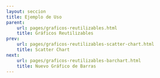 ```yaml
---
layout: seccion
title: Ejemplo de Uso
parent:
    url: pages/graficos-reutilizables.html
    title: Gráficos Reutilizables
prev:
    url: pages/graficos-reutilizables-scatter-chart.html
    title: Scatter Chart
next:
    url: pages/graficos-reutilizables-barchart.html
    title: Nuevo Gráfico de Barras
---
```



<div>
    <style>
            .axis path, line {
                fill: none;
                stroke: black;
                stroke-width: 1px;
            }

            .axis text {
                fill: black;
                font-size: 11px;
            }

            .node-highlight{
                fill: #fff;
                cursor: default
            }
    </style>
</div>

Volvemos a ingresar los datos:

<div class="runnable" id="code-a01">
var datosA = [
    {nombre: 'Manzana',     color: '#ff0000',  calorias: 52,   grasa: 0.2,  proteinas: 0.3,   azucar: 14},
    {nombre: 'Hamburguesa', color: '#993300',  calorias: 295,  grasa: 14,   proteinas: 17,    azucar: 24},
    {nombre: 'Pizza',       color: '#cc9900',  calorias: 266,  grasa: 10,   proteinas: 11,    azucar: 33},
    {nombre: 'Palta',       color: '#004400',  calorias: 160,  grasa: 15,   proteinas:  2,    azucar: 9},
    {nombre:'Platano',      color:'#ffcc00',   calorias: 89,   grasa: 0.3,  proteinas: 1.1,   azucar: 23},
    {nombre:'Nuez',         color:'#cc6600',   calorias: 576,  grasa: 49,   proteinas: 21,    azucar: 22},
    {nombre:'Almendra',     color:'#660033',   calorias: 576,  grasa: 49,   proteinas: 21,    azucar: 22},
    {nombre:'Pollo',        color:'#cc9900',   calorias: 219,  grasa: 12,   proteinas: 27,    azucar: 0},
    {nombre:'Pavo',         color:'#ffcc33',   calorias: 111,  grasa: 0.7,  proteinas: 25,    azucar: 0.1},
    {nombre:'Baggel',       color:'#cc9966',   calorias: 250,  grasa: 1.5,  proteinas: 10,    azucar: 49},
    {nombre:'Brocoli',      color:'#00bb00',   calorias: 34,   grasa: 0.4,  proteinas: 2.8,   azucar: 7},
    {nombre:'Pan',          color:'#cc6633',   calorias: 289,  grasa: 1.8,  proteinas: 12,    azucar: 56},
    {nombre:'Papas fritas', color:'#ffcc00',   calorias: 536,  grasa: 35,   proteinas: 7,     azucar: 53},
    {nombre:'Vino',         color:'#660066',   calorias: 83,   grasa: 0,    proteinas: 0.1,   azucar: 2.7},
    {nombre:'Uva',          color:'#66cc66',   calorias: 67,   grasa: 0.4,  proteinas: 0.6,   azucar: 17},
    {nombre:'Granola',      color:'#ff9900',   calorias: 471,  grasa: 20,   proteinas: 10,    azucar: 64},
    {nombre:'Zanahoria',    color:'#ff3300',   calorias: 41,   grasa: 0.2,  proteinas: 0.9,   azucar: 10},
    {nombre:'Tomate',       color:'#ff0000',   calorias: 18,   grasa: 3.9,  proteinas: 0.9,   azucar: 3.9},
    {nombre:'Naranja',      color:'#ff6600',   calorias: 47,   grasa: 0.1,  proteinas: 0.9,   azucar: 12},
    {nombre:'Pera',         color:'#00ff00',   calorias: 57,   grasa: 0.1,  proteinas: 0.4,   azucar: 15},
    {nombre:'Nutella',      color:'#550000',   calorias: 500,  grasa: 27,   proteinas: 5,     azucar: 50},
    {nombre:'Arroz',        color:'#ffffcc',   calorias: 111,  grasa: 0.9,  proteinas: 2.6,   azucar: 23},
    {nombre:'Chocolate',    color:'#330000',   calorias: 546,  grasa: 31,   proteinas: 4.9,   azucar: 61},
    {nombre:'Rabano',       color:'#cc0033',   calorias: 16,   grasa: 0.1,  proteinas: 0.7,   azucar: 3.4},
    {nombre:'Soya',         color:'#004400',   calorias: 446,  grasa: 20,   proteinas: 36,    azucar: 30},
    {nombre:'Aceite',       color:'#007700',   calorias: 884,  grasa: 100,  proteinas: 0,     azucar: 0},
    {nombre:'Leche',        color:'#eeeeee',   calorias: 42,   grasa: 1,    proteinas: 3.4,   azucar: 5},
    {nombre:'Queso',        color:'#ffff00',   calorias: 371,  grasa: 32,   proteinas: 18,    azucar: 3.7},
    {nombre:'Pan Pita',     color:'#660033',   calorias: 275,  grasa: 1.2,  proteinas: 9,     azucar: 56},
    {nombre:'Vacuno',       color:'#660000',   calorias: 250,  grasa: 15,   proteinas: 26,    azucar: 0},
    {nombre:'Zapayo',       color:'#ff6600',   calorias: 26,   grasa: 0.1,   proteinas: 1,    azucar: 6},
    {nombre:'Piña',         color:'#ffff99',   calorias: 50,   grasa: 0.1,   proteinas: 0.5,  azucar: 13},
    {nombre:'Coco',         color:'#ffffcc',   calorias: 354,  grasa: 33,    proteinas: 3.3,  azucar: 15}
];
</div>
<script>codeBlock().editor('#code-a01').init();</script>

Incluiremos el código del gráfico usando un archivo externo: agregamos la siguiente línea al código html: `<script src="/pages/scatter-chart.js"></script>`.

<script src="{{site.page.root}}/pages/scatter-chart.js"></script>

Ahora creamos el gráfico como antes. Para hacer más interesante el ejemplo, vamos a agregar botones para alternar los valores graficados.

<div class="runnable" id="code-a02">
    var scatter = scatterChart()
        .x(function(d) { return d.calorias; })
        .y(function(d) { return d.proteinas; })
        .r(function(d) { return d.grasa; })
        .width(600)
        .height(200);

    d3.select('#ejemplo-a02')
        .data([datosA])
        .call(scatter);
</div>
<script>codeBlock().editor('#code-a02').init();</script>

<div class="ejemplo">

    <div class="btn-group">
        <button id="boton-cg" type="button" class="btn btn-default">Calorias vs. Grasa</button>
        <button id="boton-cp" type="button" class="btn btn-default">Calorias vs. Proteinas</button>
        <button id="boton-ca" type="button" class="btn btn-default">Calorias vs. Azúcar</button>
    </div>

    <div id="ejemplo-a02"></div>
</div>

<div class="ejemplo">
    <div id="ejemplo-a03"></div>
</div>

Finalmente, agregamos 'event listeners' a los botones, para cambiar las funciones de acceso a las variables y actualizar el gráfico.

<div class="runnable" id="code-a04">

    d3.select('#boton-cg').on('click', function() {
        scatter
            .x(function(d) { return d.calorias; })
            .y(function(d) { return d.grasa; });

        d3.select('#ejemplo-a02')
            .data([datosA])
            .call(scatter);
    });

    d3.select('#boton-cp').on('click', function() {
        scatter
            .x(function(d) { return d.calorias; })
            .y(function(d) { return d.proteinas; });

        d3.select('#ejemplo-a02')
            .data([datosA])
            .call(scatter);
    });

    d3.select('#boton-ca').on('click', function() {
        scatter
            .x(function(d) { return d.calorias; })
            .y(function(d) { return d.azucar; });

        d3.select('#ejemplo-a02')
            .data([datosA])
            .call(scatter);
    });

</div>
<script>codeBlock().editor('#code-a04').init();</script>
